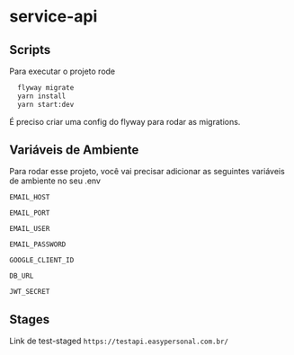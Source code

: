 
# service-api


## Scripts

Para executar o projeto rode

```bash
  flyway migrate
  yarn install
  yarn start:dev
```


É preciso criar uma config do flyway para rodar as migrations.
## Variáveis de Ambiente

Para rodar esse projeto, você vai precisar adicionar as seguintes variáveis de ambiente no seu .env

`EMAIL_HOST`

`EMAIL_PORT`

`EMAIL_USER`

`EMAIL_PASSWORD`

`GOOGLE_CLIENT_ID`

`DB_URL`

`JWT_SECRET`

## Stages

Link de test-staged
`https://testapi.easypersonal.com.br/`